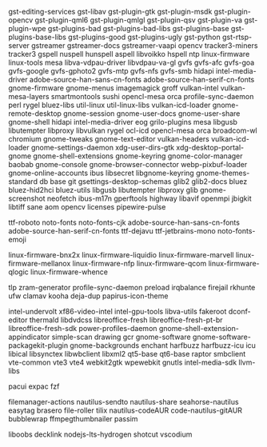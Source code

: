 
gst-editing-services  gst-libav  gst-plugin-gtk  gst-plugin-msdk  gst-plugin-opencv  gst-plugin-qml6  gst-plugin-qmlgl  gst-plugin-qsv gst-plugin-va  gst-plugin-wpe  gst-plugins-bad  gst-plugins-bad-libs gst-plugins-base  gst-plugins-base-libs gst-plugins-good gst-plugins-ugly gst-python gst-rtsp-server gstreamer gstreamer-docs  gstreamer-vaapi opencv tracker3-miners tracker3 gspell nuspell hunspell aspell libvoikko hspell ntp linux-firmware linux-tools mesa libva-vdpau-driver  libvdpau-va-gl gvfs gvfs-afc gvfs-goa gvfs-google gvfs-gphoto2 gvfs-mtp gvfs-nfs gvfs-smb hidapi intel-media-driver adobe-source-han-sans-cn-fonts adobe-source-han-serif-cn-fonts gnome-firmware gnome-menus  imagemagick groff vulkan-intel vulkan-mesa-layers smartmontools sushi  opencl-mesa orca profile-sync-daemon perl rygel bluez-libs util-linux util-linux-libs vulkan-icd-loader gnome-remote-desktop gnome-session gnome-user-docs gnome-user-share gnome-shell  hidapi intel-media-driver eog grilo-plugins mesa libgusb libutempter libproxy libvulkan rygel ocl-icd opencl-mesa orca broadcom-wl chromium gnome-tweaks gnome-text-editor vulkan-headers vulkan-icd-loader gnome-settings-daemon 	xdg-user-dirs-gtk xdg-desktop-portal-gnome gnome-shell-extensions gnome-keyring gnome-color-manager baobab gnome-console gnome-browser-connector webp-pixbuf-loader gnome-online-accounts ibus libsecret libgnome-keyring gnome-themes-standard db base git gsettings-desktop-schemas glib2 glib2-docs bluez bluez-hid2hci bluez-utils libgusb libutempter libproxy glib gnome-screenshot neofetch ibus-m17n gperftools highway libavif openmpi jbigkit libtiff sane aom opencv licenses pipewire-pulse 

ttf-roboto noto-fonts noto-fonts-cjk adobe-source-han-sans-cn-fonts adobe-source-han-serif-cn-fonts ttf-dejavu ttf-jetbrains-mono noto-fonts-emoji

linux-firmware-bnx2x linux-firmware-liquidio linux-firmware-marvell linux-firmware-mellanox linux-firmware-nfp linux-firmware-qcom linux-firmware-qlogic linux-firmware-whence

tlp zram-generator profile-sync-daemon preload irqbalance firejail rkhunte ufw clamav kooha deja-dup papirus-icon-theme

intel-undervolt xf86-video-intel intel-gpu-tools libva-utils fakeroot dconf-editor thermald libdvdcss libreoffice-fresh libreoffice-fresh-pt-br libreoffice-fresh-sdk power-profiles-daemon gnome-shell-extension-appindicator simple-scan drawing gcr gnome-software gnome-software-packagekit-plugin  gnome-backgrounds enchant harfbuzz harfbuzz-icu  icu  libical  libsynctex  libwbclient libxml2  qt5-base  qt6-base  raptor smbclient  vte-common vte3 vte4 webkit2gtk wpewebkit gnutls intel-media-sdk llvm-libs

pacui expac fzf

filemanager-actions nautilus-sendto nautilus-share seahorse-nautilus  easytag brasero file-roller tilix  nautilus-codeAUR code-nautilus-gitAUR bubblewrap ffmpegthumbnailer passim

liboobs decklink  nodejs-lts-hydrogen shotcut vscodium  


